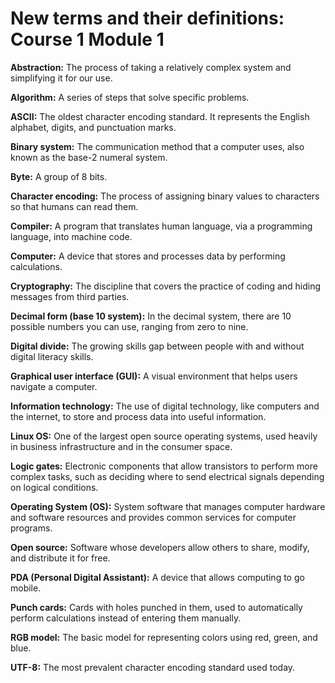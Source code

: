 # New terms and their definitions: Course 1 Module 1

**Abstraction:** The process of taking a relatively complex system and simplifying it for our use.

**Algorithm:** A series of steps that solve specific problems.

**ASCII:** The oldest character encoding standard. It represents the English alphabet, digits, and punctuation marks.

**Binary system:** The communication method that a computer uses, also known as the base-2 numeral system.

**Byte:** A group of 8 bits.

**Character encoding:** The process of assigning binary values to characters so that humans can read them.

**Compiler:** A program that translates human language, via a programming language, into machine code.

**Computer:** A device that stores and processes data by performing calculations.

**Cryptography:** The discipline that covers the practice of coding and hiding messages from third parties.

**Decimal form (base 10 system):** In the decimal system, there are 10 possible numbers you can use, ranging from zero to nine.

**Digital divide:** The growing skills gap between people with and without digital literacy skills.

**Graphical user interface (GUI):** A visual environment that helps users navigate a computer.

**Information technology:** The use of digital technology, like computers and the internet, to store and process data into useful information.

**Linux OS:** One of the largest open source operating systems, used heavily in business infrastructure and in the consumer space.

**Logic gates:** Electronic components that allow transistors to perform more complex tasks, such as deciding where to send electrical signals depending on logical conditions.

**Operating System (OS):** System software that manages computer hardware and software resources and provides common services for computer programs.

**Open source:** Software whose developers allow others to share, modify, and distribute it for free.

**PDA (Personal Digital Assistant):** A device that allows computing to go mobile.

**Punch cards:** Cards with holes punched in them, used to automatically perform calculations instead of entering them manually.

**RGB model:** The basic model for representing colors using red, green, and blue.

**UTF-8:** The most prevalent character encoding standard used today.
